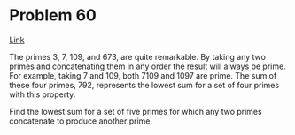 # Problem 60

[Link](https://projecteuler.net/problem=60)

The primes $3$, $7$, $109$, and $673$, are quite remarkable. By taking any two primes and concatenating them in any order the result will always be prime. For example, taking $7$ and $109$, both $7109$ and $1097$ are prime. The sum of these four primes, $792$, represents the lowest sum for a set of four primes with this property.

Find the lowest sum for a set of five primes for which any two primes concatenate to produce another prime.
